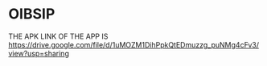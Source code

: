 # OIBSIP
THE APK LINK OF THE APP IS 
https://drive.google.com/file/d/1uMOZM1DihPpkQtEDmuzzg_puNMg4cFv3/view?usp=sharing
